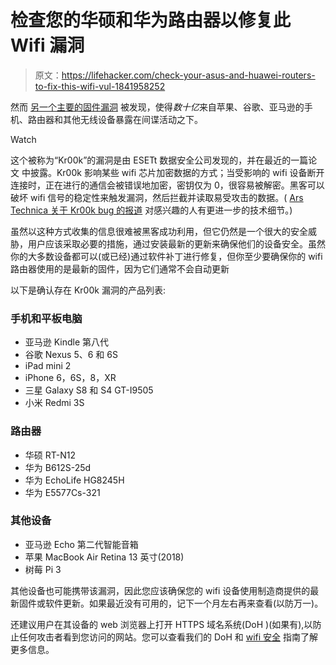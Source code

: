 # 检查您的华硕和华为路由器以修复此 Wifi 漏洞

> 原文：<https://lifehacker.com/check-your-asus-and-huawei-routers-to-fix-this-wifi-vul-1841958252>

然而 [另一个主要的固件漏洞](https://lifehacker.com/how-to-check-your-usb-devices-for-unsafe-firmware-1841773522) 被发现，使得*数十亿*来自苹果、谷歌、亚马逊的手机、路由器和其他无线设备暴露在间谍活动之下。

Watch

这个被称为“Kr00k”的漏洞是由 ESETt 数据安全公司发现的，并在最近的一篇论文 中披露。Kr00k 影响某些 wifi 芯片加密数据的方式；当受影响的 wifi 设备断开连接时，正在进行的通信会被错误地加密，密钥仅为 0，很容易被解密。黑客可以破坏 wifi 信号的稳定性来触发漏洞，然后拦截并读取易受攻击的数据。( [Ars Technica 关于 Kr00k bug 的报道](https://arstechnica.com/information-technology/2020/02/flaw-in-billions-of-wi-fi-devices-left-communications-open-to-eavesdroppng/) 对感兴趣的人有更进一步的技术细节。)

虽然以这种方式收集的信息很难被黑客成功利用，但它仍然是一个很大的安全威胁，用户应该采取必要的措施，通过安装最新的更新来确保他们的设备安全。虽然你的大多数设备都可以(或已经)通过软件补丁进行修复，但你至少要确保你的 wifi 路由器使用的是最新的固件，因为它们通常不会自动更新

以下是确认存在 Kr00k 漏洞的产品列表:

### **手机和平板电脑**

*   亚马逊 Kindle 第八代
*   谷歌 Nexus 5、6 和 6S
*   iPad mini 2
*   iPhone 6，6S，8，XR
*   三星 Galaxy S8 和 S4 GT-I9505
*   小米 Redmi 3S

### **路由器**

*   华硕 RT-N12
*   华为 B612S-25d
*   华为 EchoLife HG8245H
*   华为 E5577Cs-321

### **其他设备**

*   亚马逊 Echo 第二代智能音箱
*   苹果 MacBook Air Retina 13 英寸(2018)
*   树莓 Pi 3

其他设备也可能携带该漏洞，因此您应该确保您的 wifi 设备使用制造商提供的最新固件或软件更新。如果最近没有可用的，记下一个月左右再来查看(以防万一)。

还建议用户在其设备的 web 浏览器上打开 HTTPS 域名系统(DoH )(如果有),以防止任何攻击者看到您访问的网站。您可以查看我们的 DoH 和 [wifi 安全](https://lifehacker.com/introducing-lifehackers-complete-guide-to-wifi-1836980730) 指南了解更多信息。